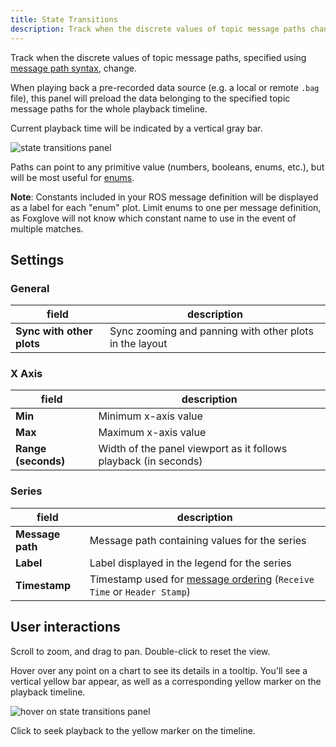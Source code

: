 ```yaml
---
title: State Transitions
description: Track when the discrete values of topic message paths change.
---
```


Track when the discrete values of topic message paths, specified using [message path syntax](/docs/visualization/message-path-syntax), change.

When playing back a pre-recorded data source (e.g. a local or remote `.bag` file), this panel will preload the data belonging to the specified topic message paths for the whole playback timeline.

Current playback time will be indicated by a vertical gray bar.

![state transitions panel](/img/docs/visualization/panels/state-transitions/panel.webp)

Paths can point to any primitive value (numbers, booleans, enums, etc.), but will be most useful for [enums](/docs/visualization/annotate-ros-enum-fields).

**Note**: Constants included in your ROS message definition will be displayed as a label for each "enum" plot. Limit enums to one per message definition, as Foxglove will not know which constant name to use in the event of multiple matches.

## Settings

### General

| field                   | description                                                        |
| ------------------------- | ------------------------------------------------------- |
| **Sync with other plots** | Sync zooming and panning with other plots in the layout |

### X Axis

| field               | description                                                     |
| ------------------- | --------------------------------------------------------------- |
| **Min**             | Minimum x-axis value                                            |
| **Max**             | Maximum x-axis value                                            |
| **Range (seconds)** | Width of the panel viewport as it follows playback (in seconds) |

### Series

| field            | description                                                                                                           |
| ---------------- | --------------------------------------------------------------------------------------------------------------------- |
| **Message path** | Message path containing values for the series                                                                         |
| **Label**        | Label displayed in the legend for the series                                                                          |
| **Timestamp**    | Timestamp used for [message ordering](/docs/visualization/playback#message-ordering) (`Receive Time` or `Header Stamp`) |

## User interactions

Scroll to zoom, and drag to pan. Double-click to reset the view.

Hover over any point on a chart to see its details in a tooltip. You'll see a vertical yellow bar appear, as well as a corresponding yellow marker on the playback timeline.

![hover on state transitions panel](/img/docs/visualization/panels/state-transitions/hover.webp)

Click to seek playback to the yellow marker on the timeline.
